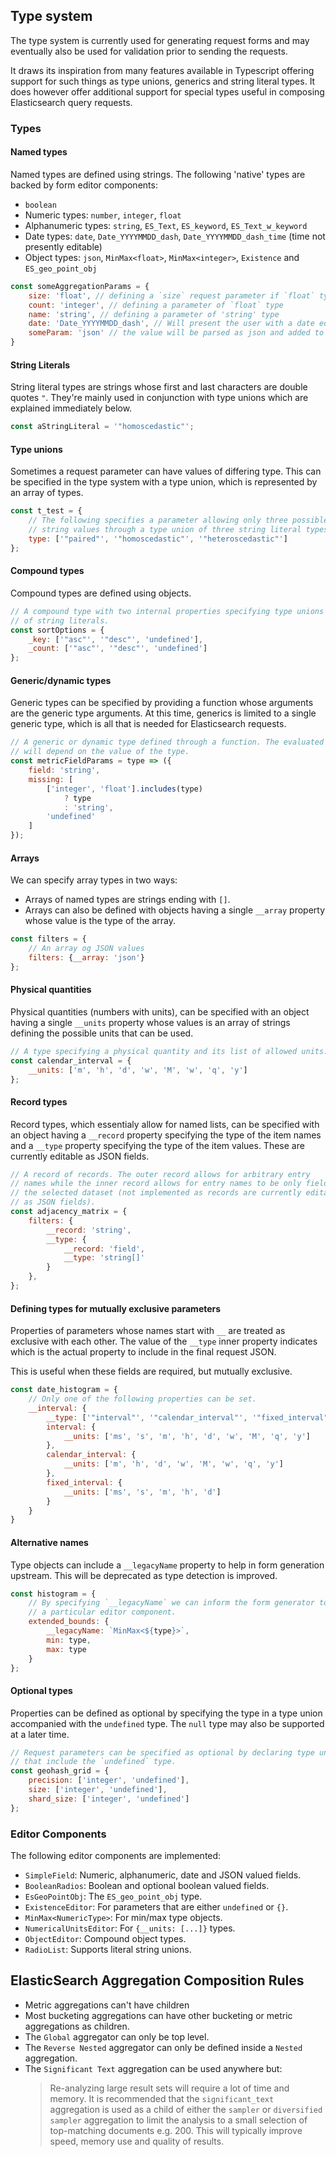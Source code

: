 ## Type system

The type system is currently used for generating request forms and may
eventually also be used for validation prior to sending the requests.

It draws its inspiration from many features available in Typescript offering
support for such things as type unions, generics and string literal types. It
does however offer additional support for special types useful in composing
Elasticsearch query requests.

### Types

#### Named types

Named types are defined using strings. The following 'native' types are
backed by form editor components:

* `boolean`
* Numeric types: `number`, `integer`, `float`
* Alphanumeric types: `string`, `ES_Text`, `ES_keyword`, `ES_Text_w_keyword`
* Date types: `date`, `Date_YYYYMMDD_dash`, `Date_YYYYMMDD_dash_time` (time not
	presently editable)
* Object types: `json`, `MinMax<float>`, `MinMax<integer>`, `Existence` and
  `ES_geo_point_obj`

```javascript
const someAggregationParams = {
	size: 'float', // defining a `size` request parameter if `float` type
	count: 'integer', // defining a parameter of `float` type
	name: 'string', // defining a parameter of 'string' type
	date: 'Date_YYYYMMDD_dash', // Will present the user with a date editor
	someParam: 'json' // the value will be parsed as json and added to the request
}
```

#### String Literals

String literal types are strings whose first and last characters are double
quotes `"`. They're mainly used in conjunction with type unions which are
explained immediately below.

```javascript
const aStringLiteral = '"homoscedastic"';
```

#### Type unions

Sometimes a request parameter can have values of differing type. This can be
specified in the type system with a type union, which is represented by an
array of types.

```javascript
const t_test = {
	// The following specifies a parameter allowing only three possible
	// string values through a type union of three string literal types.
	type: ['"paired"', '"homoscedastic"', '"heteroscedastic"']
};
```
#### Compound types

Compound types are defined using objects.

```javascript
// A compound type with two internal properties specifying type unions
// of string literals.
const sortOptions = {
	_key: ['"asc"', '"desc"', 'undefined'],
	_count: ['"asc"', '"desc"', 'undefined']
};
```

#### Generic/dynamic types

Generic types can be specified by providing a function whose arguments are
the generic type arguments. At this time, generics is limited to a single
generic type, which is all that is needed for Elasticsearch requests.

```javascript
// A generic or dynamic type defined through a function. The evaluated type
// will depend on the value of the type.
const metricFieldParams = type => ({
	field: 'string',
	missing: [
		['integer', 'float'].includes(type)
			? type
			: 'string',
		'undefined'
	]
});
```

#### Arrays

We can specify array types in two ways:

* Arrays of named types are strings ending with `[]`.
* Arrays can also be defined with objects having a single `__array` property
	whose value is the type of the array.

```javascript
const filters = {
	// An array og JSON values
	filters: {__array: 'json'}
};
```

#### Physical quantities

Physical quantities (numbers with units), can be specified with an object having
a single `__units` property whose values is an array of strings defining the
possible units that can be used.

```javascript
// A type specifying a physical quantity and its list of allowed units.
const calendar_interval = {
	__units: ['m', 'h', 'd', 'w', 'M', 'w', 'q', 'y']
};
```

#### Record types
Record types, which essentialy allow for named lists, can be specified with an
object having a `__record` property specifying the type of the item names and a
`__type` property specifying the type of the item values. These are currently
editable as JSON fields.

```javascript
// A record of records. The outer record allows for arbitrary entry
// names while the inner record allows for entry names to be only fields in
// the selected dataset (not implemented as records are currently editable
// as JSON fields).
const adjacency_matrix = {
	filters: {
		__record: 'string',
		__type: {
			__record: 'field',
			__type: 'string[]'
		}
	},
};
```

#### Defining types for mutually exclusive parameters

Properties of parameters whose names start with `__` are treated as exclusive 
with each other. The value of the `__type` inner property indicates which is the 
actual property to include in the final request JSON.

This is useful when these fields are required, but mutually exclusive.

```javascript
const date_histogram = {
	// Only one of the following properties can be set.
	__interval: {
		__type: ['"interval"', '"calendar_interval"', '"fixed_interval"'],
		interval: {
			__units: ['ms', 's', 'm', 'h', 'd', 'w', 'M', 'q', 'y']
		},
		calendar_interval: {
			__units: ['m', 'h', 'd', 'w', 'M', 'w', 'q', 'y']
		},
		fixed_interval: {
			__units: ['ms', 's', 'm', 'h', 'd']
		}
	}
}
```

#### Alternative names

Type objects can include a `__legacyName` property to help in form generation
upstream. This will be deprecated as type detection is improved.

```javascript
const histogram = {
	// By specifying `__legacyName` we can inform the form generator to use
	// a particular editor component.
	extended_bounds: {
		__legacyName: `MinMax<${type}>`,
		min: type,
		max: type
	}
};
```

#### Optional types

Properties can be defined as optional by specifying the type in a type union
accompanied with the `undefined` type. The `null` type may also be supported at
a later time.

```javascript
// Request parameters can be specified as optional by declaring type unions
// that include the `undefined` type.
const geohash_grid = {
	precision: ['integer', 'undefined'],
	size: ['integer', 'undefined'],
	shard_size: ['integer', 'undefined']
};
```

### Editor Components

The following editor components are implemented:

* `SimpleField`: Numeric, alphanumeric, date and JSON valued fields.
* `BooleanRadios`: Boolean and optional boolean valued fields.
* `EsGeoPointObj`: The `ES_geo_point_obj` type.
* `ExistenceEditor`: For parameters that are either `undefined` or `{}`.
* `MinMax<NumericType>`: For min/max type objects.
* `NumericalUnitsEditor`: For `{__units: [...]}` types.
* `ObjectEditor`: Compound object types.
* `RadioList`: Supports literal string unions.

## ElasticSearch Aggregation Composition Rules

* Metric aggregations can't have children
* Most bucketing aggregations can have other bucketing or metric
	aggregations as children.
* The `Global` aggregator can only be top level.
* The `Reverse Nested` aggregator can only be defined inside a `Nested`
	aggregation.
* The `Significant Text` aggregation can be used anywhere but:
	> Re-analyzing large result sets will require a lot of time and memory. It is
	> recommended that the `significant_text` aggregation is used as a child of
	> either the `sampler` or `diversified sampler` aggregation to limit the
	> analysis to a small selection of top-matching documents e.g. 200. This will
	> typically improve speed, memory use and quality of results.
